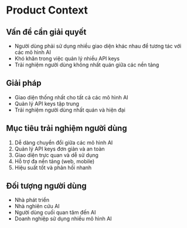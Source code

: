 # Product Context

## Vấn đề cần giải quyết
- Người dùng phải sử dụng nhiều giao diện khác nhau để tương tác với các mô hình AI
- Khó khăn trong việc quản lý nhiều API keys
- Trải nghiệm người dùng không nhất quán giữa các nền tảng

## Giải pháp
- Giao diện thống nhất cho tất cả các mô hình AI
- Quản lý API keys tập trung
- Trải nghiệm người dùng nhất quán và hiện đại

## Mục tiêu trải nghiệm người dùng
1. Dễ dàng chuyển đổi giữa các mô hình AI
2. Quản lý API keys đơn giản và an toàn
3. Giao diện trực quan và dễ sử dụng
4. Hỗ trợ đa nền tảng (web, mobile)
5. Hiệu suất tốt và phản hồi nhanh

## Đối tượng người dùng
- Nhà phát triển
- Nhà nghiên cứu AI
- Người dùng cuối quan tâm đến AI
- Doanh nghiệp sử dụng nhiều mô hình AI 